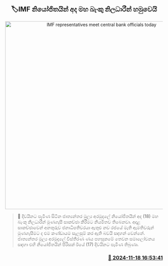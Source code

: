 <p align='center'><b><h2 align='center' title='IMF representatives meet central bank officials today'>🏷IMF නියෝජිතයින් අද මහ බැංකු නිලධාරීන් හමුවෙයි</h2></b></p>
<p align='center'><img src='https://helakuru.sgp1.cdn.digitaloceanspaces.com/esana/images/lib/imf[1].jpg' width='600' alt='IMF representatives meet central bank officials today'></p>

>📝 දිවයිනට පැමිණ සිටින ජාත්‍යන්තර මුල්‍ය අරමුදලේ නියෝජිතයින් අද (18) මහ බැංකු නිලධාරීන් මුණගැසී සාකච්ඡා කිරීමට නියමිතව තිබෙනවා.
අදාළ සාකච්ඡාවෙන් අනතුරුව ජනාධිපතිවරයා ඇතුළු නව රජයේ මැති ඇමතිවරුන් මුණගැසීමට ද එම කණ්ඩායම සැලසුම් කර ඇති බවයි සඳහන් වෙන්නේ.
ජාත්‍යන්තර මුල්‍ය අරමුදලේ විස්තීරණ ණය පහසුකමේ තෙවන සමාලෝචනය සඳහා එහි නියෝජිතයින් පිරිසක් ඊයේ (17) දිවයිනට පැමිණ තිබුණා.


<h3 align='right'><a href='https://www.helakuru.lk/esana/p/105149/'>📅 2024-11-18 16:53:41</a></h3>

